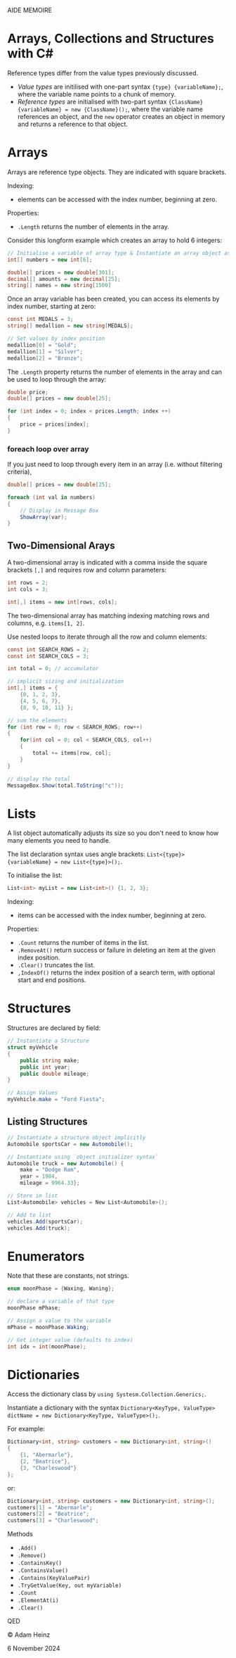 AIDE MEMOIRE


Arrays, Collections and Structures with C\#
===========================================

Reference types differ from the value types previously discussed.
- *Value types* are initilised with one-part syntax `{type} {variableName};`, where the variable name points to a chunk of memory. 
- *Reference types* are initialised with two-part syntax `{ClassName} {variableName} = new {ClassName}();`, where the variable name references an object, and the `new` operator creates an object in memory and returns a reference to that object.



# Arrays

Arrays are reference type objects. They are indicated with square brackets. 

Indexing:
- elements can be accessed with the index number, beginning at zero.

Properties: 
- `.Length` returns the number of elements in the array. 


Consider this longform example which creates an array to hold 6 integers: 

```c#
// Initialise a variable of array type & Instantiate an array object associated it the variable
int[] numbers = new int[6];

double[] prices = new double[301];
decimal[] amounts = new decimal[25];
string[] names = new string[1500]
```

Once an array variable has been created, you can access its elements by index number, starting at zero:

```c#
const int MEDALS = 3;
string[] medallion = new string[MEDALS]; 

// Set values by index position 
medallion[0] = "Gold";
medallion[1] = "Silver";
medallion[2] = "Bronze";
```

The `.Length` property returns the number of elements in the array and can be used to loop through the array: 

```c#
double price; 
double[] prices = new double[25];

for (int index = 0; index < prices.Length; index ++)
{
    price = prices[index];
}
```

### foreach loop over array

If you just need to loop through every item in an array (i.e. without filtering criteria), 
```c#
double[] prices = new double[25];

foreach (int val in numbers)
{
    // Display in Message Box 
    ShowArray(var); 
}
```

## Two-Dimensional Arays

A two-dimensional array is indicated with a comma inside the square brackets `[,]` and requires row and column parameters: 

```c#
int rows = 2;
int cols = 3; 

int[,] items = new int[rows, cols];
```

The two-dimensional array has matching indexing matching rows and columns, e.g. `items[1, 2]`.

Use nested loops to iterate through all the row and column elements: 

```c#
const int SEARCH_ROWS = 2;
const int SEARCH_COLS = 3; 

int total = 0; // accumulator

// implicit sizing and initialization
int[,] items = {
    {0, 1, 2, 3}, 
    {4, 5, 6, 7},
    {8, 9, 10, 11} };

// sum the elements
for (int row = 0; row < SEARCH_ROWS; row++)
{
    for(int col = 0; col < SEARCH_COLS, col++)
    {
        total += items[row, col];
    }
}

// display the total
MessageBox.Show(total.ToString("c"));
```

# Lists

A list object automatically adjusts its size so you don't need to know how many elements you need to handle. 

The list declaration syntax uses angle brackets: `List<{type}> {variableName} = new List<{type}>();`. 

To initialise the list: 

```c#
List<int> myList = new List<int>() {1, 2, 3};
```

Indexing:
- items can be accessed with the index number, beginning at zero.

Properties: 
- `.Count` returns the number of items in the list.
- `.RemoveAt()` return success or failure in deleting an item at the given index position. 
- `.Clear()` truncates the list.
- `,IndexOf()` returns the index position of a search term, with optional start and end positions.


# Structures

Structures are declared by field: 
```c#
// Instantiate a Structure 
struct myVehicle
{
    public string make;
    public int year;
    public double mileage;
}

// Assign Values
myVehicle.make = "Ford Fiesta";

```

## Listing Structures

```c#
// Instantiate a structure object implicitly
Automobile sportsCar = new Automobile();

// Instantiate using `object initializer syntax`
Automobile truck = new Automobile() {
    make = "Dodge Ram",
    year = 1984,
    mileage = 9964.33};

// Store in list
List<Automobile> vehicles = New List<Automobile>();

// Add to list
vehicles.Add(sportsCar); 
vehicles.Add(truck);
```


# Enumerators

Note that these are constants, not strings.
```c#
enum moonPhase = {Waxing, Waning}; 

// declare a variable of that type
moonPhase mPhase;

// Assign a value to the variable
mPhase = moonPhase.Waking; 

// Get integer value (defaults to index)
int idx = int(moonPhase);
```


# Dictionaries

Access the dictionary class by `using Systesm.Collection.Generics;`.

Instantiate a dictionary with the syntax `Dictionary<KeyType, ValueType> dictName = new Dictionary<KeyType, ValueType>();`.

For example: 
```c#
Dictionary<int, string> customers = new Dictionary<int, string>() 
{
    {1, "Abermarle"}, 
    {2, "Beatrice"},
    {3, "Charleswood"}
};
```

or: 

```c#
Dictionary<int, string> customers = new Dictionary<int, string>(); 
customers[1] = "Abermarle"; 
customers[2] = "Beatrice";
customers[3] = "Charleswood";
```

Methods
- `.Add()`
- `.Remove()`
- `.ContainsKey()`
- `.ContainsValue()`
- `.Contains(KeyValuePair)`
- `.TryGetValue(Key, out myVariable)`
- `.Count`
- `.ElementAt(i)`
- `.Clear()`






QED 

© Adam Heinz 

6 November 2024

